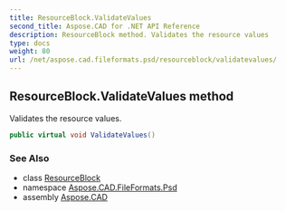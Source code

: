 ```yaml
---
title: ResourceBlock.ValidateValues
second_title: Aspose.CAD for .NET API Reference
description: ResourceBlock method. Validates the resource values
type: docs
weight: 80
url: /net/aspose.cad.fileformats.psd/resourceblock/validatevalues/
---
```

## ResourceBlock.ValidateValues method

Validates the resource values.

```csharp
public virtual void ValidateValues()
```

### See Also

* class [ResourceBlock](../)
* namespace [Aspose.CAD.FileFormats.Psd](../../resourceblock/)
* assembly [Aspose.CAD](../../../)


